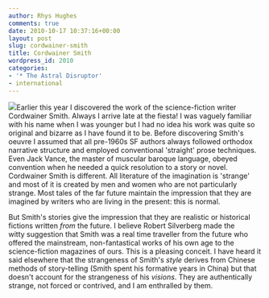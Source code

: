 ```yaml
---
author: Rhys Hughes
comments: true
date: 2010-10-17 10:37:16+00:00
layout: post
slug: cordwainer-smith
title: Cordwainer Smith
wordpress_id: 2010
categories:
- '* The Astral Disruptor'
- international
---
```


[![](http://www.40kbooks.com/wp-content/uploads/cordwainer-smith1-300x225.jpg)](http://www.40kbooks.com/?attachment_id=2014)Earlier this year I discovered the work of the science-fiction writer Cordwainer Smith. Always I arrive late at the fiesta! I was vaguely familiar with his name when I was younger but I had no idea his work was quite so original and bizarre as I have found it to be. Before discovering Smith's oeuvre I assumed that all pre-1960s SF authors always followed orthodox narrative structure and employed conventional 'straight' prose techniques. Even Jack Vance, the master of muscular baroque language, obeyed convention when he needed a quick resolution to a story or novel. Cordwainer Smith is different. All literature of the imagination is 'strange' and most of it is created by men and women who are not particularly strange. Most tales of the far future maintain the impression that they are imagined by writers who are living in the present: this is normal.

But Smith's stories give the impression that they are realistic or historical fictions written _from_ the future. I believe Robert Silverberg made the witty suggestion that Smith was a real time traveller from the future who offered the mainstream, non-fantastical works of his own age to the science-fiction magazines of ours. This is a pleasing conceit. I have heard it said elsewhere that the strangeness of Smith's _style_ derives from Chinese methods of story-telling (Smith spent his formative years in China) but that doesn't account for the strangeness of his _visions_. They are authentically strange, not forced or contrived, and I am enthralled by them.
